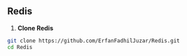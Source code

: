 ## Redis

1. **Clone Redis**

```bash
git clone https://github.com/ErfanFadhilJuzar/Redis.git
cd Redis
